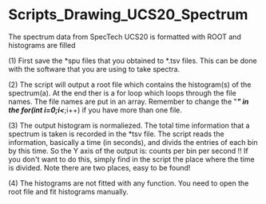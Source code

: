 # Scripts_Drawing_UCS20_Spectrum
The spectrum data from SpecTech UCS20 is formatted with ROOT and histograms are filled

(1) First save the *spu files that you obtained to *.tsv files. This can be done with the software that you are using to take spectra.

(2) The script will output a root file which contains the histogram(s) of the spectrum(a). At the end ther is a for loop which loops through the file names. The file names are put in an array. Remember to change the "***" in the for(int i=0;i<***;i++) if you have more than one file.

(3) The output histogram is normaliezed. The total time information that a spectrum is taken is recorded in the *tsv file. The script reads the information, basically a time (in seconds), and divids the entries of each bin by this time. So the Y axis of the output is: counts per bin per second !!
    If you don't want to do this, simply find in the script the place where the time is divided. Note there are two places, easy to be found!
    
(4) The histograms are not fitted with any function. You need to open the root file and fit histograms manually.
